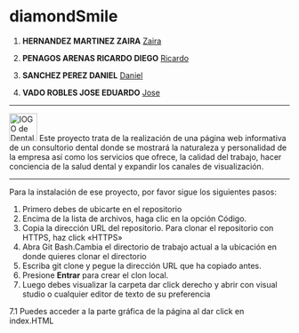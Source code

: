 # diamondSmile

1. **HERNANDEZ MARTINEZ ZAIRA** [Zaira](https://github.com/ZairaHernandez)

2. **PENAGOS ARENAS RICARDO DIEGO** [Ricardo](https://github.com/RickDPA)

3. **SANCHEZ PEREZ DANIEL** [Daniel](https://github.com/Blacklotus31)

4. **VADO ROBLES JOSE EDUARDO** [Jose](https://github.com/JoseVado)

---
<a>
    <img src="https://zairahernandez.github.io/diamondSmile/images/logo.png" width="50px" alt="lOGO de Dentale" />
</a>
Este proyecto trata de la realización de una página web informativa de un consultorio dental donde se mostrará la naturaleza y personalidad de la empresa así como los servicios que ofrece, la calidad del trabajo, hacer conciencia de la salud dental y expandir los canales de visualización. 

---

Para la instalación de ese proyecto, por favor sigue los siguientes pasos:

1. Primero debes de ubicarte en el repositorio 
2. Encima de la lista de archivos, haga clic en la opción Código.
3. Copia la dirección URL del repositorio. Para clonar el repositorio con HTTPS, haz click «HTTPS»
4. Abra Git Bash.Cambia el directorio de trabajo actual a la ubicación en donde quieres clonar el directorio
5. Escriba git clone y pegue la dirección URL que ha copiado antes.
6. Presione **Entrar** para crear el clon local.
7. Luego debes visualizar la carpeta dar click derecho y abrir con visual studio o cualquier editor de texto de su preferencia

7.1 Puedes acceder a la parte gráfica de la página al dar click en index.HTML
